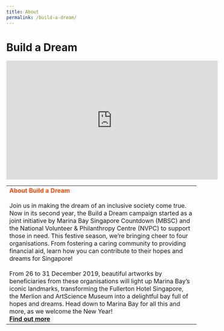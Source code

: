 ```yaml
---
title: About
permalink: /build-a-dream/
---
```


# Build a Dream
<div class="bp-youtube">
      <iframe width="560" height="315" src="https://www.youtube.com/embed/KYo6lUn25gs" frameborder="0" allow="accelerometer; autoplay; encrypted-media; gyroscope; picture-in-picture" allowfullscreen></iframe>
</div>
<table>
      <tr>
    <td>
      <font color="orangered"><b>About Build a Dream</b></font>
      <br>
      <br> Join us in making the dream of an inclusive society come true. Now in its second year, the Build a Dream campaign started as a joint initiative by Marina Bay Singapore Countdown (MBSC) and the National Volunteer & Philanthropy Centre (NVPC) to support those in need. This festive season, we’re bringing cheer to four organisations. From fostering a caring community to providing financial aid, learn how you can contribute to their hopes and dreams for Singapore!
      <br>
      <br>From 26 to 31 December 2019, beautiful artworks by beneficiaries from these organisations will light up Marina Bay’s iconic landmarks, transforming the Fullerton Hotel Singapore, the Merlion and ArtScience Museum into a delightful bay full of hopes and dreams.
Head down to Marina Bay for all this and more, as we welcome the New Year!<font color="orangered"><b><br><a href="https://www.giving.sg/mbsc-build-a-dream">Find out more</a></b></font>
      <br>

